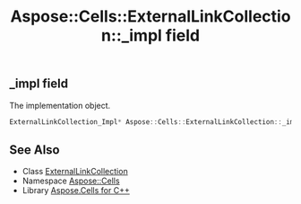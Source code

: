 ﻿---
title: Aspose::Cells::ExternalLinkCollection::_impl field
linktitle: _impl
second_title: Aspose.Cells for C++ API Reference
description: 'Aspose::Cells::ExternalLinkCollection::_impl field. The implementation object in C++.'
type: docs
weight: 1200
url: /cpp/aspose.cells/externallinkcollection/_impl/
---
## _impl field


The implementation object.

```cpp
ExternalLinkCollection_Impl* Aspose::Cells::ExternalLinkCollection::_impl
```

## See Also

* Class [ExternalLinkCollection](../)
* Namespace [Aspose::Cells](../../)
* Library [Aspose.Cells for C++](../../../)
